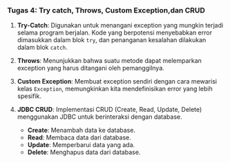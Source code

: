 ### Tugas 4: Try catch, Throws, Custom Exception,dan CRUD

1. **Try-Catch**: Digunakan untuk menangani exception yang mungkin terjadi selama program berjalan. Kode yang berpotensi menyebabkan error dimasukkan dalam blok `try`, dan penanganan kesalahan dilakukan dalam blok `catch`.

2. **Throws**: Menunjukkan bahwa suatu metode dapat melemparkan exception yang harus ditangani oleh pemanggilnya.

3. **Custom Exception**: Membuat exception sendiri dengan cara mewarisi kelas `Exception`, memungkinkan kita mendefinisikan error yang lebih spesifik.

4. **JDBC CRUD**: Implementasi CRUD (Create, Read, Update, Delete) menggunakan JDBC untuk berinteraksi dengan database. 
   - **Create**: Menambah data ke database.
   - **Read**: Membaca data dari database.
   - **Update**: Memperbarui data yang ada.
   - **Delete**: Menghapus data dari database.
